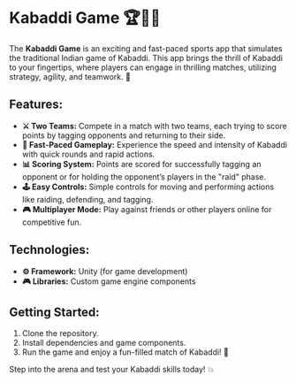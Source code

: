 # Kabaddi Game 🏆🤾‍♂️

The **Kabaddi Game** is an exciting and fast-paced sports app that simulates the traditional Indian game of Kabaddi. This app brings the thrill of Kabaddi to your fingertips, where players can engage in thrilling matches, utilizing strategy, agility, and teamwork. 🚀

## Features:
- **⚔️ Two Teams:** Compete in a match with two teams, each trying to score points by tagging opponents and returning to their side.
- **💨 Fast-Paced Gameplay:** Experience the speed and intensity of Kabaddi with quick rounds and rapid actions.
- **📊 Scoring System:** Points are scored for successfully tagging an opponent or for holding the opponent’s players in the "raid" phase.
- **🕹️ Easy Controls:** Simple controls for moving and performing actions like raiding, defending, and tagging.
- **🎮 Multiplayer Mode:** Play against friends or other players online for competitive fun.

## Technologies:
- **⚙️ Framework:** Unity (for game development)
- **🎮 Libraries:** Custom game engine components

## Getting Started:
1. Clone the repository.
2. Install dependencies and game components.
3. Run the game and enjoy a fun-filled match of Kabaddi! 🏅

Step into the arena and test your Kabaddi skills today! 💥
